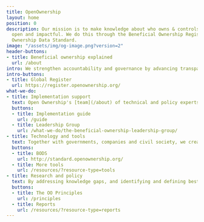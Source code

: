 ```yaml
---
title: OpenOwnership
layout: home
position: 0
description: Our mission is to make knowledge about who owns & controls companies
  open and impactful. We do this through the Beneficial Ownership Register and Beneficial
  Ownership Data Standard.
image: "/assets/img/og-image.png?version=2"
header-buttons:
- title: Beneficial ownership explained
  url: /about
intro: We strengthen accountability and governance by advancing transparency in the ownership and control of companies.
intro-buttons:
- title: Global Register
  url: https://register.openownership.org/
what-we-do:
- title: Implementation support
  text: Open Ownership's [team](/about) of technical and policy experts provides support and guidance on beneficial ownership transparency reforms.
  buttons:
  - title: Implementation guide
    url: /guide
  - title: Leadership Group
    url: /what-we-do/the-beneficial-ownership-leadership-group/
- title: Technology and tools
  text: Together with governments, companies and civil society, we create tools and support people to use beneficial ownership data to deliver economic and social benefits
  buttons:
  - title: BODS
    url: http://standard.openownership.org/
  - title: More tools
    url: /resources/?resource-type=tools
- title: Research and policy
  text: By addressing knowledge gaps, and identifying and defining best practice, our research raises the global standard of beneficial ownership transparency.
  buttons:
  - title: The OO Principles
    url: /principles
  - title: Reports
    url: /resources/?resource-type=reports
---
```


